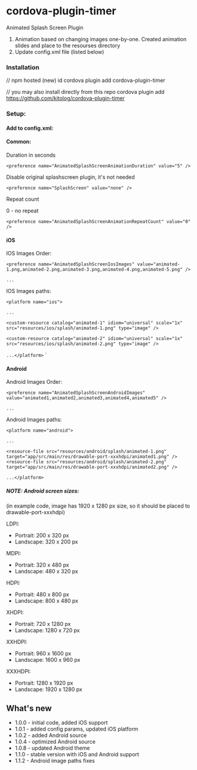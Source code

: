 cordova-plugin-timer
============================
Animated Splash Screen Plugin

1. Animation based on changing images one-by-one. Created animation slides and place to the resourses directory
2. Update config.xml file (listed below)

### Installation
// npm hosted (new) id
cordova plugin add cordova-plugin-timer

// you may also install directly from this repo
cordova plugin add https://github.com/kitolog/cordova-plugin-timer
 

### Setup:
#### Add to config.xml:
#### Common:
Duration in seconds

`<preference name="AnimatedSplashScreenAnimationDuration" value="5" />`

Disable original splashscreen plugin, it's not needed

`<preference name="SplashScreen" value="none" />`

Repeat count

0 - no repeat

`<preference name="AnimatedSplashScreenAnimationRepeatCount" value="0" />`

#### iOS

IOS Images Order:

`<preference name="AnimatedSplashScreenIosImages" value="animated-1.png,animated-2.png,animated-3.png,animated-4.png,animated-5.png" />`

`...`

IOS Images paths:

`<platform name="ios">`

`...`

`<custom-resource catalog="animated-1" idiom="universal" scale="1x" src="resources/ios/splash/animated-1.png" type="image" />`

`<custom-resource catalog="animated-2" idiom="universal" scale="1x" src="resources/ios/splash/animated-2.png" type="image" />`

`...</platform>`
`
#### Android

Android Images Order:

`<preference name="AnimatedSplashScreenAndroidImages" value="animated1,animated2,animated3,animated4,animated5" />`

`...`

Android Images paths:


`<platform name="android">`

`...`

`<resource-file src="resources/android/splash/animated-1.png" target="app/src/main/res/drawable-port-xxxhdpi/animated1.png" />`
`<resource-file src="resources/android/splash/animated-2.png" target="app/src/main/res/drawable-port-xxxhdpi/animated2.png" />`

`...</platform>`

##### NOTE: Android screen sizes:
(in example code, image has 1920 x 1280 px size, so it should be placed to drawable-port-xxxhdpi)

LDPI:
* Portrait: 200 x 320 px
* Landscape: 320 x 200 px

MDPI:
* Portrait: 320 x 480 px
* Landscape: 480 x 320 px

HDPI:
* Portrait: 480 x 800 px
* Landscape: 800 x 480 px

XHDPI:
* Portrait: 720 x 1280 px
* Landscape: 1280 x 720 px

XXHDPI:
* Portrait: 960 x 1600 px
* Landscape: 1600 x 960 px

XXXHDPI:
* Portrait: 1280 x 1920 px
* Landscape: 1920 x 1280 px

## What's new
 - 1.0.0 - initial code, added iOS support
 - 1.0.1 - added config params, updated iOS platform
 - 1.0.2 - added Android source
 - 1.0.4 - optimized Android source
 - 1.0.8 - updated Android theme
 - 1.1.0 - stable version with iOS and Android support
 - 1.1.2 - Android image paths fixes